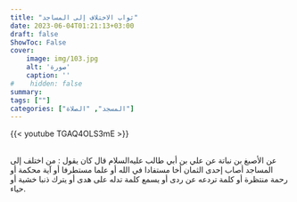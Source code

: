 ```yaml
---
title: "ثواب الاختلاف إلى المساجد"
date: 2023-06-04T01:21:13+03:00
draft: false
ShowToc: False
cover:
    image: img/103.jpg
    alt: 'صورة'
    caption: ''
#    hidden: false
summary: 
tags: [""]
categories: ["المسجد", "الصلاة"]
---
```

{{< youtube TGAQ4OLS3mE >}}  
 <br>

عن الأصبغ بن نباتة عن علي بن أبي طالب عليه‌السلام قال كان يقول :
من اختلف إلى المساجد أصاب إحدى الثمان أخا مستفادا في الله أو علما
مستطرفا أو آية محكمة أو رحمة منتظرة أو كلمة تردعه عن ردى أو يسمع
كلمة تدله على هدى أو يترك ذنبا خشية أو حياء.

